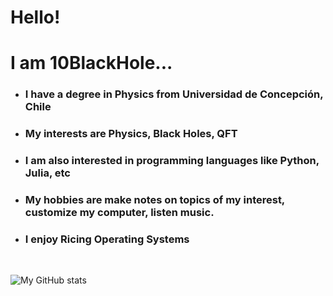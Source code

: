 <h1>Hello!</h1>                                                  
<!--<b><i>With the power of The Potion of Lextozar</i><br>       -->
<!--<i>Made from the water of a holy bay</i><br>                -->
<!--<i>Graced with light from a burning star</i><br>-->
<!--<i>Strirred in a pot made of Olympian Clay; I wish</i><br>-->
<!--<i>That you may have a mighty great day!</i><br></b>      -->

<h1>I am 10BlackHole...</h1>
<ul style='circle'>
<li><h3>I have a degree in Physics from Universidad de Concepción, Chile</h3></li>
<li><h3>My interests are Physics, Black Holes, QFT</h3></li>
<li><h3>I am also interested in programming languages like Python, Julia, etc</h3></li>
<li><h3>My hobbies are make notes on topics of my interest, customize my computer, listen music.</h3></li>
<li><h3>I enjoy Ricing Operating Systems</h3></li>
</ul> 

<br>

![My GitHub stats](https://github-readme-stats.vercel.app/api?username=10BlackHole&show_icons=true&theme=radical&bg_color=1e1e2e&text_color=cdd6f4&icon_color=cba6f7&title_color=94e2d5)


